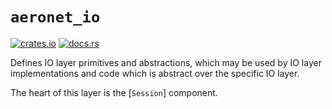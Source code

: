 # `aeronet_io`

[![crates.io](https://img.shields.io/crates/v/aeronet_io.svg)](https://crates.io/crates/aeronet_io)
[![docs.rs](https://img.shields.io/docsrs/aeronet_io)](https://docs.rs/aeronet_io)

Defines IO layer primitives and abstractions, which may be used by IO layer implementations and code
which is abstract over the specific IO layer.

The heart of this layer is the [`Session`] component.
